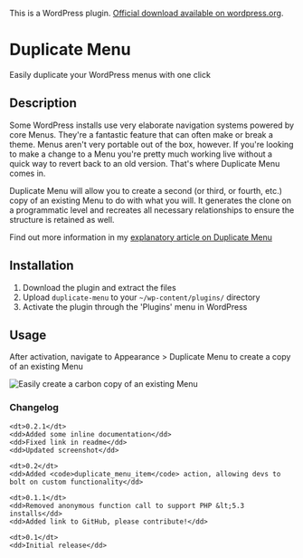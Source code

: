 This is a WordPress plugin. [Official download available on wordpress.org](https://wordpress.org/plugins/duplicate-menu/).

# Duplicate Menu

Easily duplicate your WordPress menus with one click

## Description

Some WordPress installs use very elaborate navigation systems powered by core Menus. They're a fantastic feature that can often make or break a theme. Menus aren't very portable out of the box, however. If you're looking to make a change to a Menu you're pretty much working live without a quick way to revert back to an old version. That's where Duplicate Menu comes in.

Duplicate Menu will allow you to create a second (or third, or fourth, etc.) copy of an existing Menu to do with what you will. It generates the clone on a programmatic level and recreates all necessary relationships to ensure the structure is retained as well.

Find out more information in my [explanatory article on Duplicate Menu](http://mondaybynoon.com/wordpress-plugin-duplicate-menu/)

## Installation

1. Download the plugin and extract the files
1. Upload `duplicate-menu` to your `~/wp-content/plugins/` directory
1. Activate the plugin through the 'Plugins' menu in WordPress

## Usage

After activation, navigate to Appearance > Duplicate Menu to create a copy of an existing Menu

![Easily create a carbon copy of an existing Menu](https://mondaybynoon.com/wp-content/uploads/2017/10/screenshot-1.png)

### Changelog

<dl>

	<dt>0.2.1</dt>
	<dd>Added some inline documentation</dd>
	<dd>Fixed link in readme</dd>
	<dd>Updated screenshot</dd>

	<dt>0.2</dt>
	<dd>Added <code>duplicate_menu_item</code> action, allowing devs to bolt on custom functionality</dd>

	<dt>0.1.1</dt>
	<dd>Removed anonymous function call to support PHP &lt;5.3 installs</dd>
	<dd>Added link to GitHub, please contribute!</dd>

	<dt>0.1</dt>
	<dd>Initial release</dd>

</dl>
